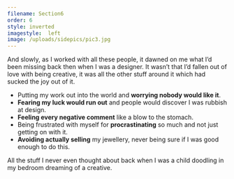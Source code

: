 ```yaml
---
filename: Section6
order: 6
style: inverted
imagestyle:  left
image: /uploads/sidepics/pic3.jpg
---
```

And slowly, as I worked with all these people, it dawned on me what I’d been missing back then when I was a designer. It wasn’t that I’d fallen out of love with being creative, it was all the other stuff around it which had sucked the joy out of it. 

* Putting my work out into the world and **worrying nobody would like it**.
* **Fearing my luck would run out** and people would discover I was rubbish at design.
* **Feeling every negative comment** like a blow to the stomach. 
* Being frustrated with myself for **procrastinating** so much and not just getting on with it. 
* **Avoiding actually selling** my jewellery, never being sure if I was good enough to do this.  

All the stuff I never even thought about back when I was a child doodling in my bedroom dreaming of a creative.